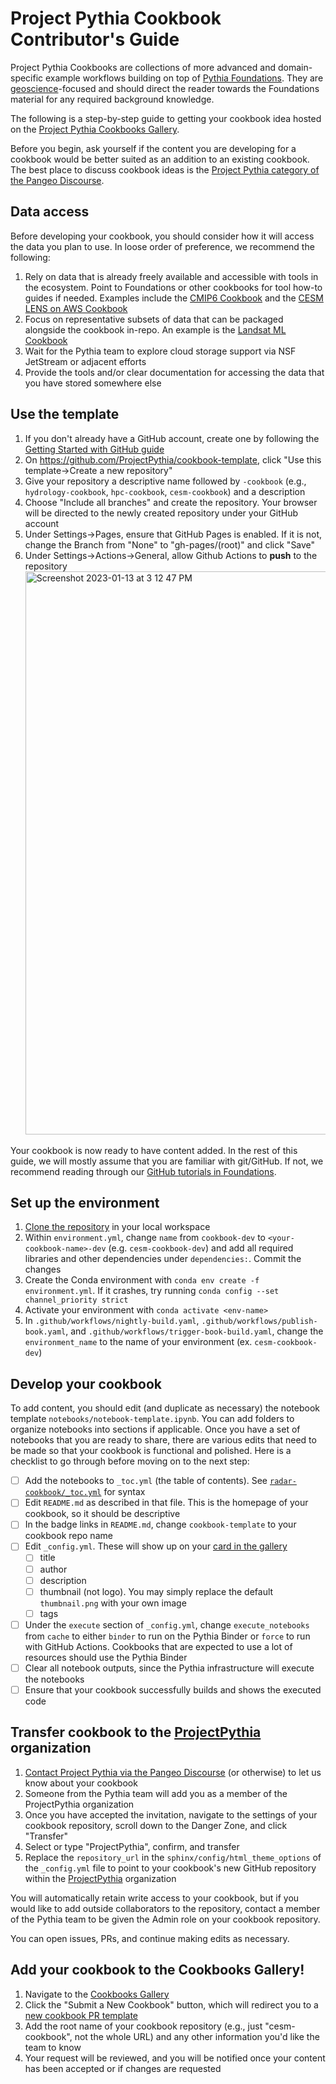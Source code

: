 # Project Pythia Cookbook Contributor's Guide

Project Pythia Cookbooks are collections of more advanced and domain-specific example
workflows building on top of [Pythia Foundations](https://foundations.projectpythia.org/landing-page.html).
They are [geoscience](https://en.wikipedia.org/wiki/Earth_science)-focused
and should direct the reader towards the Foundations material for any required
background knowledge.

The following is a step-by-step guide to getting your cookbook idea
hosted on the [Project Pythia Cookbooks Gallery](https://cookbooks.projectpythia.org).

Before you begin, ask yourself if the content you are developing for a cookbook would be better suited as an addition to an existing cookbook. The best place to discuss cookbook ideas is the [Project Pythia category of the Pangeo Discourse](https://discourse.pangeo.io/c/education/project-pythia/60).

## Data access

Before developing your cookbook, you should consider how it will access the data you plan to use. In loose order of preference, we recommend the following:
1. Rely on data that is already freely available and accessible with tools in the ecosystem. Point to Foundations or other cookbooks for tool how-to guides if needed. Examples include the [CMIP6 Cookbook](https://projectpythia.org/cmip6-cookbook/) and the [CESM LENS on AWS Cookbook](https://projectpythia.org/cesm-lens-aws-cookbook/)
1. Focus on representative subsets of data that can be packaged alongside the cookbook in-repo. An example is the [Landsat ML Cookbook](https://projectpythia.org/landsat-ml-cookbook/README.html)
1. Wait for the Pythia team to explore cloud storage support via NSF JetStream or adjacent efforts
1. Provide the tools and/or clear documentation for accessing the data that you have stored somewhere else

## Use the template

1. If you don't already have a GitHub account, create one by following the [Getting Started with GitHub guide](https://foundations.projectpythia.org/foundations/getting-started-github.html)
1. On https://github.com/ProjectPythia/cookbook-template, click "Use this template&rarr;Create a new repository"
1. Give your repository a descriptive name followed by `-cookbook` (e.g., `hydrology-cookbook`, `hpc-cookbook`, `cesm-cookbook`) and a description
1. Choose "Include all branches" and create the repository. Your browser will be directed to the newly created repository under your GitHub account
1. Under Settings&rarr;Pages, ensure that GitHub Pages is enabled. If it is not, change the Branch from "None" to "gh-pages/(root)" and click "Save"
1. Under Settings&rarr;Actions&rarr;General, allow Github Actions to **push** to the repository <img width="901" alt="Screenshot 2023-01-13 at 3 12 47 PM" src="https://user-images.githubusercontent.com/26660300/212428991-cd0ae2f0-73ca-40d8-b983-f122359463aa.png">

Your cookbook is now ready to have content added. In the rest of this guide, we will mostly assume that you are familiar with git/GitHub. If not, we recommend reading through our [GitHub tutorials in Foundations](https://foundations.projectpythia.org/foundations/getting-started-github.html).

## Set up the environment

1. [Clone the repository](https://foundations.projectpythia.org/foundations/github/github-cloning-forking.html) in your local workspace
1. Within `environment.yml`, change `name` from `cookbook-dev` to `<your-cookbook-name>-dev` (e.g. `cesm-cookbook-dev`) and add all required libraries and other dependencies under `dependencies:`. Commit the changes
1. Create the Conda environment with `conda env create -f environment.yml`. If it crashes, try running `conda config --set channel_priority strict`
1. Activate your environment with `conda activate <env-name>`
1. In `.github/workflows/nightly-build.yaml`, `.github/workflows/publish-book.yaml`, and `.github/workflows/trigger-book-build.yaml`, change the `environment_name` to the name of your environment (ex. `cesm-cookbook-dev`)

## Develop your cookbook

To add content, you should edit (and duplicate as necessary) the notebook template `notebooks/notebook-template.ipynb`. You can add folders to organize notebooks into sections if applicable.
Once you have a set of notebooks that you are ready to share, there are various edits that need to be made so that your cookbook is functional and polished. Here is a checklist to go through before moving on to the next step:

- [ ] Add the notebooks to `_toc.yml` (the table of contents). See [`radar-cookbook/_toc.yml`](https://github.com/ProjectPythia/radar-cookbook/blob/main/_toc.yml) for syntax
- [ ] Edit `README.md` as described in that file. This is the homepage of your cookbook, so it should be descriptive
- [ ] In the badge links in `README.md`, change `cookbook-template` to your cookbook repo name
- [ ] Edit `_config.yml`. These will show up on your [card in the gallery](https://cookbooks.projectpythia.org/)
  - [ ] title
  - [ ] author
  - [ ] description
  - [ ] thumbnail (not logo). You may simply replace the default `thumbnail.png` with your own image
  - [ ] tags
- [ ] Under the `execute` section of `_config.yml`, change `execute_notebooks` from `cache` to either `binder` to run on the Pythia Binder or `force` to run with GitHub Actions. Cookbooks that are expected to use a lot of resources should use the Pythia Binder
- [ ] Clear all notebook outputs, since the Pythia infrastructure will execute the notebooks
- [ ] Ensure that your cookbook successfully builds and shows the executed code

## Transfer cookbook to the [ProjectPythia](https://github.com/ProjectPythia) organization

1. [Contact Project Pythia via the Pangeo Discourse](https://discourse.pangeo.io/c/education/project-pythia/60) (or otherwise) to let us know about your cookbook
1. Someone from the Pythia team will add you as a member of the ProjectPythia organization
1. Once you have accepted the invitation, navigate to the settings of your cookbook repository, scroll down to the Danger Zone, and click "Transfer"
1. Select or type "ProjectPythia", confirm, and transfer
1. Replace the `repository_url` in the `sphinx/config/html_theme_options` of the `_config.yml` file to point to your cookbook's new GitHub repository within the [ProjectPythia](https://github.com/ProjectPythia) organization

You will automatically retain write access to your cookbook, but if you would like to add outside collaborators to the repository, contact a member of the Pythia team to be given the Admin role on your cookbook repository.

You can open issues, PRs, and continue making edits as necessary.

## Add your cookbook to the Cookbooks Gallery!

1. Navigate to the [Cookbooks Gallery](https://cookbooks.projectpythia.org/)
1. Click the "Submit a New Cookbook" button, which will redirect you to a [new cookbook PR template](https://github.com/ProjectPythia/cookbook-gallery/issues/new?assignees=ProjectPythia%2Feducation&labels=content%2Ccookbook-gallery-submission&template=update-cookbook-gallery.yaml&title=Update+Gallery+with+new+Cookbook)
1. Add the root name of your cookbook repository (e.g., just "cesm-cookbook", not the whole URL) and any other information you'd like the team to know
1. Your request will be reviewed, and you will be notified once your content has been accepted or if changes are requested
